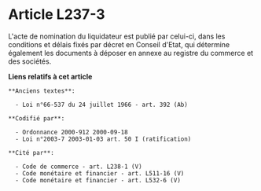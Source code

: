 # Article L237-3

L'acte de nomination du liquidateur est publié par celui-ci, dans les conditions et délais fixés par décret en Conseil
d'Etat, qui détermine également les documents à déposer en annexe au registre du commerce et des sociétés.

**Liens relatifs à cet article**

	**Anciens textes**:

	  - Loi n°66-537 du 24 juillet 1966 - art. 392 (Ab)

	**Codifié par**:

	  - Ordonnance 2000-912 2000-09-18
	  - Loi n°2003-7 2003-01-03 art. 50 I (ratification)

	**Cité par**:

	  - Code de commerce - art. L238-1 (V)
	  - Code monétaire et financier - art. L511-16 (V)
	  - Code monétaire et financier - art. L532-6 (V)
